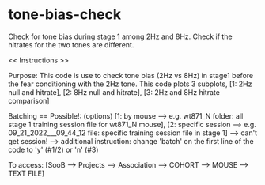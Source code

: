 # tone-bias-check
Check for tone bias during stage 1 among 2Hz and 8Hz. Check if the hitrates for the two tones are different. 


<< Instructions >>

Purpose: 
This code is use to check tone bias (2Hz vs 8Hz) in stage1 before the fear conditioning with the 2Hz tone. 
This code plots 3 subplots, [1: 2Hz null and hitrate], [2: 8Hz null and hitrate], [3: 2Hz and 8Hz hitrate comparison]

Batching == Possible!: (options) 
[1: by mouse --> e.g. wt871_N folder: all stage 1 training session file for wt871_N mouse], 
[2: specific session --> e.g. 09_21_2022___09_44_12 file: specific training session file in stage 1] --> can't get session!
--> additional instruction: change 'batch' on the first line of the code to 'y' (#1/2) or 'n' (#3)

To access:
[SooB --> Projects --> Association --> COHORT --> MOUSE --> TEXT FILE]
